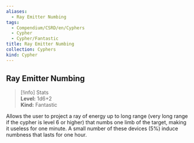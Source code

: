 ```yaml
---
aliases:
  - Ray Emitter Numbing
tags:
  - Compendium/CSRD/en/Cyphers
  - Cypher
  - Cypher/Fantastic
title: Ray Emitter Numbing
collection: Cyphers
kind: Cypher
---
```

## Ray Emitter Numbing  
>[!info] Stats  
> **Level:** 1d6+2  
> **Kind:** Fantastic
  
Allows the user to project a ray of energy up to long range (very long range if the cypher is level 6 or higher) that numbs one limb of the target, making it useless for one minute. A small number of these devices (5%) induce numbness that lasts for one hour.